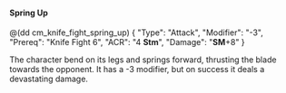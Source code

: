#### Spring Up

@(dd cm_knife_fight_spring_up)
{ "Type": "Attack",
	"Modifier": "-3",
	"Prereq": "Knife Fight 6",
	"ACR": "4 **Stm**",
	"Damage": "__SM__+8"
}

The character bend on its legs and springs forward, thrusting the blade towards
the opponent. It has a -3 modifier, but on success it deals a devastating
damage.
